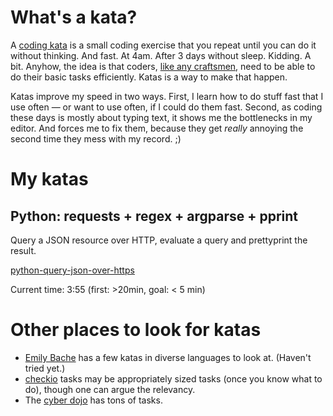 # What's a kata?

A [coding kata](http://codekata.com/) is a small coding exercise that you repeat until you can do it without thinking. And fast. At 4am. After 3 days without sleep. Kidding. A bit. Anyhow, the idea is that coders, [like any craftsmen](http://manifesto.softwarecraftsmanship.org/), need to be able to do their basic tasks efficiently. Katas is a way to make that happen.

Katas improve my speed in two ways. First, I learn how to do stuff fast that I use often — or want to use often, if I could do them fast. Second, as coding these days is mostly about typing text, it shows me the bottlenecks in my editor. And forces me to fix them, because they get *really* annoying the second time they mess with my record. ;)

# My katas

## Python: requests + regex + argparse + pprint

Query a JSON resource over HTTP, evaluate a query and prettyprint the result.

[python-query-json-over-https](https://github.com/mknecht/code-katas/blob/master/python-query-json-over-https/README.md)

Current time: 3:55  (first: >20min, goal: < 5 min)

# Other places to look for katas

* [Emily Bache](https://github.com/emilybache) has a few katas in diverse languages to look at. (Haven't tried yet.)
* [checkio](http://www.checkio.org/) tasks may be appropriately sized tasks (once you know what to do), though one can argue the relevancy. 
* The [cyber dojo](http://cyber-dojo.org/) has tons of tasks.
